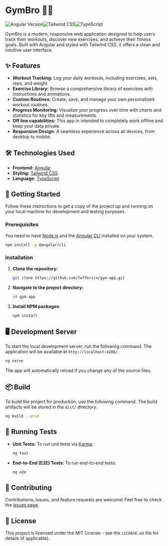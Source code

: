 # GymBro 🏋️‍♂️

![Angular Version](https://img.shields.io/badge/Angular-v17-DD0031?logo=angular)![Tailwind CSS](https://img.shields.io/badge/Tailwind_CSS-v3-38B2AC?logo=tailwind-css)![TypeScript](https://img.shields.io/badge/TypeScript-v5-3178C6?logo=typescript)

GymBro is a modern, responsive web application designed to help users track their workouts, discover new exercises, and achieve their fitness goals. Built with Angular and styled with Tailwind CSS, it offers a clean and intuitive user interface.

## ✨ Features

*   **Workout Tracking:** Log your daily workouts, including exercises, sets, reps, and weight.
*   **Exercise Library:** Browse a comprehensive library of exercises with instructions and animations.
*   **Custom Routines:** Create, save, and manage your own personalized workout routines.
*   **Progress Monitoring:** Visualize your progress over time with charts and statistics for key lifts and measurements.
*   **Off line capabilities:** This app in intended to completely work offline and keep your data private.
*   **Responsive Design:** A seamless experience across all devices, from desktop to mobile.

## 🛠️ Technologies Used

*   **Frontend:** [Angular](https://angular.io/)
*   **Styling:** [Tailwind CSS](https://tailwindcss.com/)
*   **Language:** [TypeScript](https://www.typescriptlang.org/)

## 🚀 Getting Started

Follow these instructions to get a copy of the project up and running on your local machine for development and testing purposes.

### Prerequisites

You need to have [Node.js](https://nodejs.org/) and the [Angular CLI](https://angular.io/cli) installed on your system.

```sh
npm install -g @angular/cli
```

### Installation

1.  **Clone the repository:**
    ```sh
    git clone https://github.com/fefferico/gym-app.git
    ```
2.  **Navigate to the project directory:**
    ```sh
    cd gym-app
    ```
3.  **Install NPM packages:**
    ```sh
    npm install
    ```

## 🖥️ Development Server

To start the local development server, run the following command. The application will be available at `http://localhost:4200/`.

```sh
ng serve
```

The app will automatically reload if you change any of the source files.

## 📦 Build

To build the project for production, use the following command. The build artifacts will be stored in the `dist/` directory.

```sh
ng build --prod
```

## 🧪 Running Tests

*   **Unit Tests:** To run unit tests via [Karma](https://karma-runner.github.io):
    ```sh
    ng test
    ```
*   **End-to-End (E2E) Tests:** To run end-to-end tests:
    ```sh
    ng e2e
    ```

## 🤝 Contributing

Contributions, issues, and feature requests are welcome! Feel free to check the [issues page](https://github.com/fefferico/gym-app/issues).

## 📄 License

This project is licensed under the MIT License - see the `LICENSE.md` file for details (if applicable).